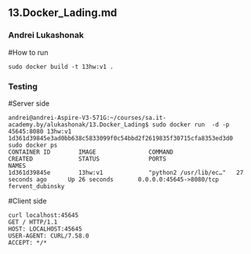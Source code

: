 ## 13.Docker_Lading.md

### Andrei Lukashonak

#How to run
```
sudo docker build -t 13hw:v1 .
```

### Testing

#Server side
```
andrei@andrei-Aspire-V3-571G:~/courses/sa.it-academy.by/alukashonak/13.Docker_Lading$ sudo docker run  -d -p 45645:8080 13hw:v1
1d361d39845e3ad0bb638c5833099f0c54bbd2f2619835f30715cfa8353ed3d0
sudo docker ps
CONTAINER ID        IMAGE               COMMAND                  CREATED             STATUS              PORTS                     NAMES
1d361d39845e        13hw:v1             "python2 /usr/lib/ec…"   27 seconds ago      Up 26 seconds       0.0.0.0:45645->8080/tcp   fervent_dubinsky
```

#Client side
```
curl localhost:45645
GET / HTTP/1.1
HOST: LOCALHOST:45645
USER-AGENT: CURL/7.58.0
ACCEPT: */*
```
